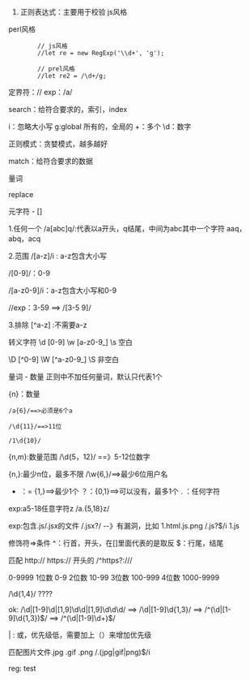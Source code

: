 1. 正则表达式：主要用于校验
js风格

perl风格


```
        // js风格
        //let re = new RegExp('\\d+', 'g');

        // prel风格
        //let re2 = /\d+/g;

```

定界符：//
exp：/a/

search：给符合要求的，索引，index

i：忽略大小写
g:global 所有的，全局的
+：多个
\d：数字

正则模式：贪婪模式，越多越好

match：给符合要求的数据

量词

replace

元字符 - []

1.任何一个
/a[abc]q/:代表以a开头，q结尾，中间为abc其中一个字符
aaq，abq，acq


2.范围
/[a-z]/i : a-z包含大小写

/[0-9]/：0-9

/[a-z0-9]/i：a-z包含大小写和0-9

//exp：3-59
==> /[3-5 9]/

3.排除
[^a-z] :不需要a-z


转义字符
\d  [0-9]
\w  [a-z0-9_]
\s  空白

\D  [^0-9]
\W  [^a-z0-9_]
\S  非空白


量词 - 数量
正则中不加任何量词，默认只代表1个

{n}：数量 

    /a{6}/==>必须是6个a

    /\d{11}/==>11位

    /1\d{10}/

{n,m}:数量范围
    /\d{5，12}/ ==》5-12位数字


{n,}:最少n位，最多不限
    /\w{6,}/==>最少6位用户名
 
+ ：= {1,}==>最少1个
？：{0,1}==>可以没有，最多1个
. ：任何字符

exp:a5-18任意字符z
/a.{5,18}z/

exp:包含.js/.jsx的文件
/\.jsx?/ --》有漏洞，比如 1.html.js.png
/\.js?$/i  1.js

修饰符=>条件
^：行首，开头，在[]里面代表的是取反
$：行尾，结尾


匹配 http://      https:// 开头的
/^https?:\/\//

0-9999
1位数  0-9
2位数  10-99
3位数  100-999
4位数  1000-9999

/\d{1,4}/ ????

ok:
/\d|[1-9]\d|[1,9]\d\d|[1,9]\d\d\d/
==> /\d|[1-9]\d{1,3}/
==> /^(\d|[1-9]\d{1,3})$/
==> /^(\d|[1-9]\d+)$/


| : 或，优先级低，需要加上（）来增加优先级

匹配图片文件.jpg .gif .png
/\.(jpg|gif|png)$/i

reg:
test